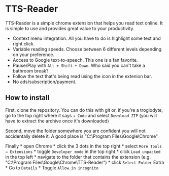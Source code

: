 # TTS-Reader

TTS-Reader is a simple chrome extension that helps you read text online. It is simple to use and provides great value to your productivity.

* Context menu integration. All you have to do is highlight some text and right click.
* Variable reading speeds. Choose between 6 different levels depending on your preference.
* Access to Google text-to-speech. This one is a fan favorite.
* Pause/Play with `Alt + Shift + Down`. Who said you can't take a bathroom break?
* Follow the text that's being read using the icon in the extenion bar.
* No ads/subscription/payment.

## How to install

First, clone the repository. You can do this with git or, if you're a troglodyte, go to the top right where it says `↓ Code` and select `Download ZIP` (you will have to extract the archive once it's downloaded)

Second, move the folder somewhere you are confident you will not accidentally delete it. A good place is "C:\Program Files\Google\Chrome\"

Finally
    * open Chrome
    * click the 3 dots in the top right
    * select `More Tools → Extensions`
    * toggle `Developer mode` in the top right
    * click `Load unpacked` in the top left
    * navigate to the folder that contains the extension (e.g. "C:\Program Files\Google\Chrome\TTS-Reader")
    * click `Select Folder`
Extra
    * Go to `Details`
    * Toggle `Allow in incognito`